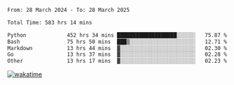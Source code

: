 <!--START_SECTION:waka-->

```txt
From: 28 March 2024 - To: 28 March 2025

Total Time: 583 hrs 14 mins

Python             452 hrs 34 mins ███████████████████░░░░░░   75.87 %
Bash               75 hrs 50 mins  ███▒░░░░░░░░░░░░░░░░░░░░░   12.71 %
Markdown           13 hrs 44 mins  ▓░░░░░░░░░░░░░░░░░░░░░░░░   02.30 %
Go                 13 hrs 37 mins  ▓░░░░░░░░░░░░░░░░░░░░░░░░   02.28 %
Other              13 hrs 17 mins  ▓░░░░░░░░░░░░░░░░░░░░░░░░   02.23 %
```

<!--END_SECTION:waka-->
[![wakatime](https://wakatime.com/badge/user/5f89a63a-5294-4958-ad30-2b3455e63f2a.svg)](https://wakatime.com/@5f89a63a-5294-4958-ad30-2b3455e63f2a)
